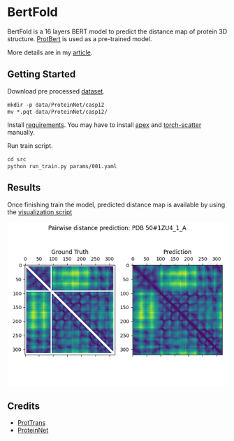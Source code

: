# BertFold

BertFold is a 16 layers BERT model to predict the distance map of protein 3D structure. [ProtBert](https://huggingface.co/Rostlab/prot_bert) is used as a pre-trained model.

More details are in my [article](https://medium.com/vitalify-asia/bert-meets-the-protein-3d-structure-44f869b15c06).

## Getting Started

Download pre processed [dataset](https://www.dropbox.com/sh/hhg2jo9ojafn2a0/AAA-ugVoIkIE1wYOWf2fILoua?dl=0).

```
mkdir -p data/ProteinNet/casp12
mv *.pqt data/ProteinNet/casp12/
```

Install [requirements](./requirements.txt). You may have to install [apex](https://github.com/NVIDIA/apex) and [torch-scatter](https://github.com/rusty1s/pytorch_scatter) manually.

Run train script.

```
cd src
python run_train.py params/001.yaml
```

## Results

Once finishing train the model, predicted distance map is available by using the [visualization script](./src/vis_contacts.py)

![1ZU4](images/1ZU4.jpg)

## Credits

* [ProtTrans](https://github.com/agemagician/ProtTrans)
* [ProteinNet](https://github.com/aqlaboratory/proteinnet)
